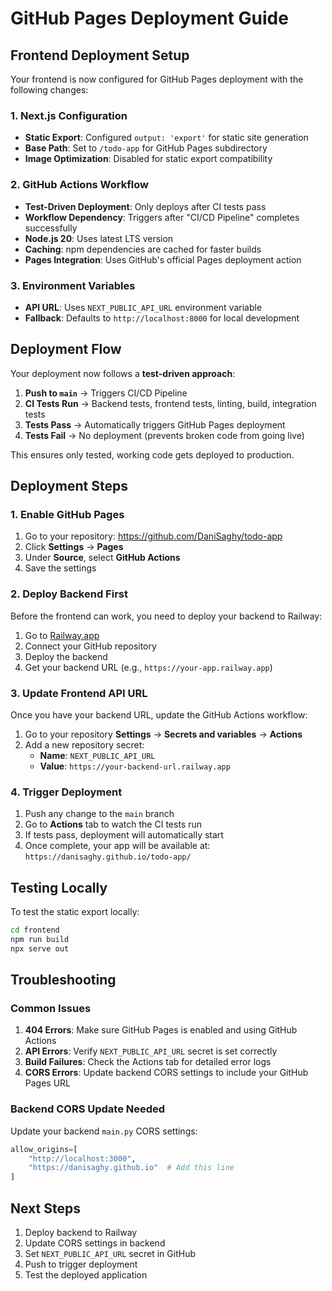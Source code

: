 # GitHub Pages Deployment Guide

## Frontend Deployment Setup

Your frontend is now configured for GitHub Pages deployment with the following changes:

### 1. Next.js Configuration
- **Static Export**: Configured `output: 'export'` for static site generation
- **Base Path**: Set to `/todo-app` for GitHub Pages subdirectory
- **Image Optimization**: Disabled for static export compatibility

### 2. GitHub Actions Workflow
- **Test-Driven Deployment**: Only deploys after CI tests pass
- **Workflow Dependency**: Triggers after "CI/CD Pipeline" completes successfully
- **Node.js 20**: Uses latest LTS version
- **Caching**: npm dependencies are cached for faster builds
- **Pages Integration**: Uses GitHub's official Pages deployment action

### 3. Environment Variables
- **API URL**: Uses `NEXT_PUBLIC_API_URL` environment variable
- **Fallback**: Defaults to `http://localhost:8000` for local development

## Deployment Flow

Your deployment now follows a **test-driven approach**:

1. **Push to `main`** → Triggers CI/CD Pipeline
2. **CI Tests Run** → Backend tests, frontend tests, linting, build, integration tests
3. **Tests Pass** → Automatically triggers GitHub Pages deployment
4. **Tests Fail** → No deployment (prevents broken code from going live)

This ensures only tested, working code gets deployed to production.

## Deployment Steps

### 1. Enable GitHub Pages
1. Go to your repository: https://github.com/DaniSaghy/todo-app
2. Click **Settings** → **Pages**
3. Under **Source**, select **GitHub Actions**
4. Save the settings

### 2. Deploy Backend First
Before the frontend can work, you need to deploy your backend to Railway:

1. Go to [Railway.app](https://railway.app)
2. Connect your GitHub repository
3. Deploy the backend
4. Get your backend URL (e.g., `https://your-app.railway.app`)

### 3. Update Frontend API URL
Once you have your backend URL, update the GitHub Actions workflow:

1. Go to your repository **Settings** → **Secrets and variables** → **Actions**
2. Add a new repository secret:
   - **Name**: `NEXT_PUBLIC_API_URL`
   - **Value**: `https://your-backend-url.railway.app`

### 4. Trigger Deployment
1. Push any change to the `main` branch
2. Go to **Actions** tab to watch the CI tests run
3. If tests pass, deployment will automatically start
4. Once complete, your app will be available at:
   `https://danisaghy.github.io/todo-app/`

## Testing Locally

To test the static export locally:

```bash
cd frontend
npm run build
npx serve out
```

## Troubleshooting

### Common Issues

1. **404 Errors**: Make sure GitHub Pages is enabled and using GitHub Actions
2. **API Errors**: Verify `NEXT_PUBLIC_API_URL` secret is set correctly
3. **Build Failures**: Check the Actions tab for detailed error logs
4. **CORS Errors**: Update backend CORS settings to include your GitHub Pages URL

### Backend CORS Update Needed

Update your backend `main.py` CORS settings:

```python
allow_origins=[
    "http://localhost:3000",
    "https://danisaghy.github.io"  # Add this line
]
```

## Next Steps

1. Deploy backend to Railway
2. Update CORS settings in backend
3. Set `NEXT_PUBLIC_API_URL` secret in GitHub
4. Push to trigger deployment
5. Test the deployed application
